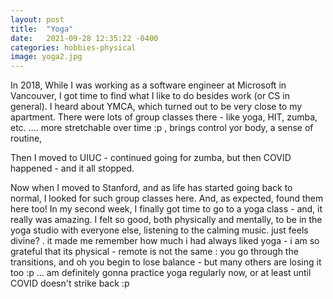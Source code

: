 ```yaml
---
layout: post
title:  "Yoga"
date:   2021-09-28 12:35:22 -0400
categories: hobbies-physical
image: yoga2.jpg
---
```

In 2018, While I was working as a software engineer at Microsoft in Vancouver, I got time to find what I like to do besides work (or CS in general). I heard about YMCA, which turned out to be very close to my apartment. There were lots of group classes there - like yoga, HIT, zumba, etc. ....
more stretchable over time :p , brings control yor body, a sense of routine, 

Then I moved to UIUC - continued going for zumba, but then COVID happened - and it all stopped. 

Now when I moved to Stanford, and as life has started going back to normal, I looked for such group classes here. And, as expected, found them here too! In my second week, I finally got time to go to a yoga class - and, it really was amazing. I felt so good, both physically and mentally, to be in the yoga studio with everyone else, listening to the calming music. just feels divine? . it made me remember how much i had always liked yoga - i am so grateful that its physical - remote is not the same : you go through the transitions, and oh you begin to lose balance - but many others are losing it too :p ... am definitely gonna practice yoga regularly now, or at least until COVID doesn't strike back :p

<!-- You’ll find this post in your `_posts` directory. Go ahead and edit it and re-build the site to see your changes. You can rebuild the site in many different ways, but the most common way is to run `jekyll serve`, which launches a web server and auto-regenerates your site when a file is updated.
 -->
<!-- Jekyll requires blog post files to be named according to the following format:

`YEAR-MONTH-DAY-title.MARKUP`

Where `YEAR` is a four-digit number, `MONTH` and `DAY` are both two-digit numbers, and `MARKUP` is the file extension representing the format used in the file. After that, include the necessary front matter. Take a look at the source for this post to get an idea about how it works.
 -->
<!-- Jekyll also offers powerful support for code snippets:

{% highlight ruby %}
def print_hi(name)
  puts "Hi, #{name}"
end
print_hi('Tom')
#=> prints 'Hi, Tom' to STDOUT.
{% endhighlight %}

Check out the [Jekyll docs][jekyll-docs] for more info on how to get the most out of Jekyll. File all bugs/feature requests at [Jekyll’s GitHub repo][jekyll-gh]. If you have questions, you can ask them on [Jekyll Talk][jekyll-talk].

[jekyll-docs]: https://jekyllrb.com/docs/home
[jekyll-gh]:   https://github.com/jekyll/jekyll
[jekyll-talk]: https://talk.jekyllrb.com/
 -->